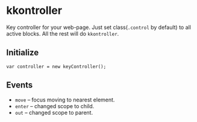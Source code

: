# kkontroller
Key controller for your web-page.
Just set class(`.control` by default) to all active blocks.
All the rest will do `kkontroller`.

## Initialize
``
var controller = new keyController();
``

## Events
* `move` – focus moving to nearest element.
* `enter` – changed scope to child.
* `out` – changed scope to parent.
